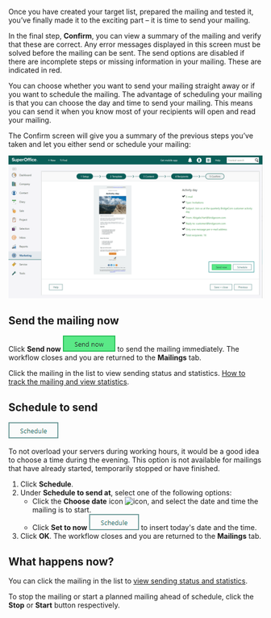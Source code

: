 <!-- markdownlint-disable-file MD041 -->
Once you have created your target list, prepared the mailing and tested it, you’ve finally made it to the exciting part – it is time to send your mailing.

In the final step, **Confirm**, you can view a summary of the mailing and verify that these are correct. Any error messages displayed in this screen must be solved before the mailing can be sent. The send options are disabled if there are incomplete steps or missing information in your mailing. These are indicated in red.

You can choose whether you want to send your mailing straight away or if you want to schedule the mailing. The advantage of scheduling your mailing is that you can choose the day and time to send your mailing. This means you can send it when you know most of your recipients will open and read your mailing.

The Confirm screen will give you a summary of the previous steps you’ve taken and let you either send or schedule your mailing:

![The Confirm screen will give you a summary of the previous steps you’ve taken and let you either send or schedule your mailing -screenshot][img4]

## Send the mailing now

Click **Send now** ![icon][img1] to send the mailing immediately. The workflow closes and you are returned to the **Mailings** tab.

Click the mailing in the list to view sending status and statistics. [How to track the mailing and view statistics][1].

## Schedule to send

![icon][img2]

To not overload your servers during working hours, it would be a good idea to choose a time during the evening. This option is not available for mailings that have already started, temporarily stopped or have finished.

1. Click **Schedule**.
2. Under **Schedule to send at**, select one of the following options:
    * Click the **Choose date** icon ![icon][img3], and select the date and time the mailing is to start.
    * Click **Set to now** ![icon][img2] to insert today's date and the time.
3. Click **OK**. The workflow closes and you are returned to the **Mailings** tab.

## What happens now?

You can click the mailing in the list to [view sending status and statistics][1].

To stop the mailing or start a planned mailing ahead of schedule, click the **Stop** or **Start** button respectively.

<!-- Referenced links -->
[1]: ../../follow-up/view-statistics.md

<!-- Referenced images -->
[img1]: ../media/send-now.png
[img2]: ../media/btn-schedule.png
[img3]: ../../../../../../../common/icons/singlecolour/appointment.png
[img4]: media/send-or-schedule.png

